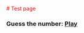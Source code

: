 
<span style="color:red"># Test page</span>

### Guess the number: [Play](GuessGame/guessingNumber.html)




